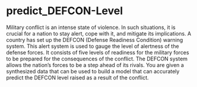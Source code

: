 # predict_DEFCON-Level
Military conflict is an intense state of violence. In such situations, it is crucial for a nation to stay alert, cope with it, and mitigate its implications. A country has set up the DEFCON (Defense Readiness Condition) warning system. This alert system is used to gauge the level of alertness of the defense forces. It consists of five levels of readiness for the military forces to be prepared for the consequences of the conflict. The DEFCON system allows the nation’s forces to be a step ahead of its rivals.  You are given a synthesized data that can be used to build a model that can accurately predict the DEFCON level raised as a result of the conflict.
